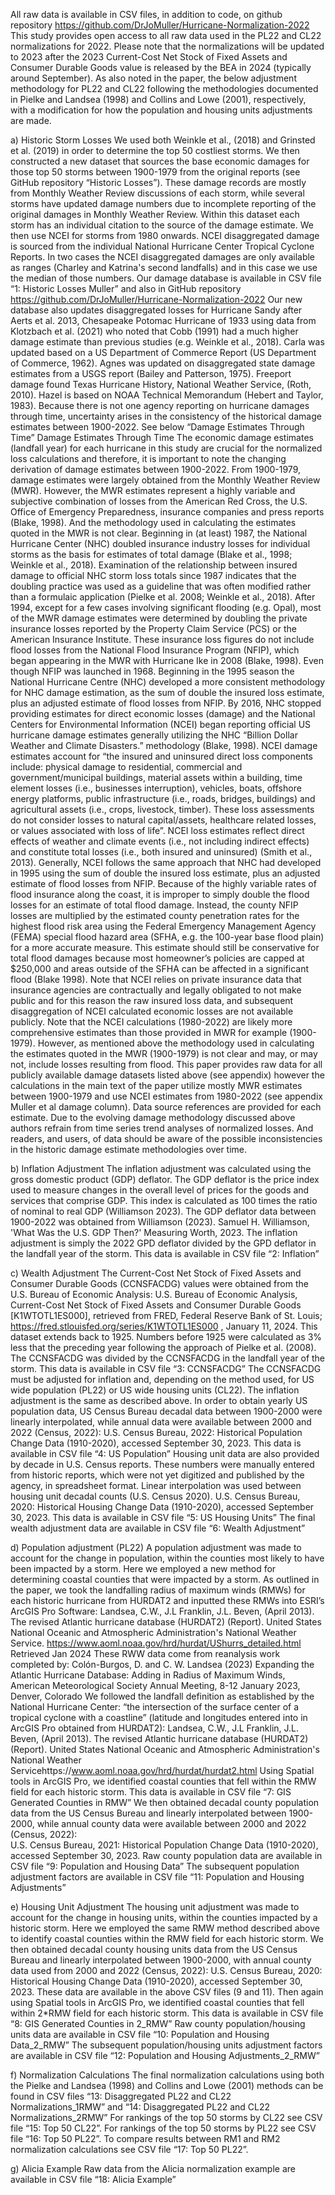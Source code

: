 All raw data is available in CSV files, in addition to code, on github repository https://github.com/DrJoMuller/Hurricane-Normalization-2022
This study provides open access to all raw data used in the PL22 and CL22 normalizations for 2022. Please note that the normalizations will be updated to 2023 after the 2023 Current-Cost Net Stock of Fixed Assets and Consumer Durable Goods value is released by the BEA in 2024 (typically around September). As also noted in the paper, the below adjustment methodology for PL22 and CL22 following the methodologies documented in Pielke and Landsea (1998) and Collins and Lowe (2001), respectively, with a modification for how the population and housing units adjustments are made. 

a) Historic Storm Losses
	We used both Weinkle et al., (2018) and Grinsted et al. (2019) in order to determine the top 50 costliest storms. We then constructed a new dataset that sources the base economic damages for those top 50 storms between 1900-1979 from the original reports (see GitHub repository “Historic Losses”). These damage records are mostly from Monthly Weather Review discussions of each storm, while several storms have updated damage numbers due to incomplete reporting of the original damages in Monthly Weather Review. Within this dataset each storm has an individual citation to the source of the damage estimate. We then use NCEI for storms from 1980 onwards. NCEI disaggregated damage is sourced from the individual National Hurricane Center Tropical Cyclone Reports. In two cases the NCEI disaggregated damages are only available as ranges (Charley and Katrina's second landfalls) and in this case we use the median of those numbers. 
Our damage database is available in CSV file “1: Historic Losses Muller” and also in GitHub repository  https://github.com/DrJoMuller/Hurricane-Normalization-2022
Our new database also updates disaggregated losses for Hurricane Sandy after Aerts et al. 2013, Chesapeake Potomac Hurricane of 1933 using data from Klotzbach et al. (2021) who noted that Cobb (1991) had a much higher damage estimate than previous studies (e.g. Weinkle et al., 2018). Carla was updated based on a US Department of Commerce Report (US Department of Commerce, 1962). Agnes was updated on disaggregated state damage estimates from a USGS report (Bailey and Patterson, 1975). Freeport damage found Texas Hurricane History, National Weather Service, (Roth, 2010). Hazel is based on NOAA Technical Memorandum (Hebert and Taylor, 1983). 
Because there is not one agency reporting on hurricane damages through time, uncertainty arises in the consistency of the historical damage estimates between 1900-2022. See below “Damage Estimates Through Time”
Damage Estimates Through Time
The economic damage estimates (landfall year) for each hurricane in this study are crucial for the normalized loss calculations and therefore, it is important to note the changing derivation of damage estimates between 1900-2022. From 1900-1979, damage estimates were largely obtained from the Monthly Weather Review (MWR). However, the MWR estimates represent a highly variable and subjective combination of losses from the American Red Cross, the U.S. Office of Emergency Preparedness, insurance companies and press reports (Blake, 1998). And the methodology used in calculating the estimates quoted in the MWR is not clear. Beginning in (at least) 1987, the National Hurricane Center (NHC) doubled insurance industry losses for individual storms as the basis for estimates of total damage (Blake et al., 1998; Weinkle et al., 2018). Examination of the relationship between insured damage to official NHC storm loss totals since 1987 indicates that the doubling practice was used as a guideline that was often modified rather than a formulaic application (Pielke et al. 2008; Weinkle et al., 2018). After 1994, except for a few cases involving significant flooding (e.g. Opal), most of the MWR damage estimates were determined by doubling the private insurance losses reported by the Property Claim Service (PCS) or the American Insurance Institute. These insurance loss figures do not include flood losses from the National Flood Insurance Program (NFIP), which began appearing in the MWR with Hurricane Ike in 2008 (Blake, 1998). Even though NFIP was launched in 1968. Beginning in the 1995 season the National Hurricane Centre (NHC) developed a more consistent methodology for NHC damage estimation, as the sum of double the insured loss estimate, plus an adjusted estimate of flood losses from NFIP. By 2016, NHC stopped providing estimates for direct economic losses (damage) and the National Centers for Environmental Information (NCEI) began reporting official US hurricane damage estimates generally utilizing the NHC “Billion Dollar Weather and Climate Disasters.” methodology (Blake, 1998). NCEI damage estimates account for “the insured and uninsured direct loss components include: physical damage to residential, commercial and government/municipal buildings, material assets within a building, time element losses (i.e., businesses interruption), vehicles, boats, offshore energy platforms, public infrastructure (i.e., roads, bridges, buildings) and agricultural assets (i.e., crops, livestock, timber). These loss assessments do not consider losses to natural capital/assets, healthcare related losses, or values associated with loss of life”. NCEI loss estimates reflect direct effects of weather and climate events (i.e., not including indirect effects) and constitute total losses (i.e., both insured and uninsured) (Smith et al., 2013). Generally, NCEI follows the same approach that NHC had developed in 1995 using the sum of double the insured loss estimate, plus an adjusted estimate of flood losses from NFIP. Because of the highly variable rates of flood insurance along the coast, it is improper to simply double the flood losses for an estimate of total flood damage.  Instead, the county NFIP losses are multiplied by the estimated county penetration rates for the highest flood risk area using the Federal Emergency Management Agency (FEMA) special flood hazard area (SFHA, e.g. the 100-year base flood plain) for a more accurate measure. This estimate should still be conservative for total flood damages because most homeowner’s policies are capped at $250,000 and areas outside of the SFHA can be affected in a significant flood (Blake 1998).  Note that NCEI relies on private insurance data that insurance agencies are contractually and legally obligated to not make public and for this reason the raw insured loss data, and subsequent disaggregation of NCEI calculated economic losses are not available publicly. Note that the NCEI calculations (1980-2022) are likely more comprehensive estimates than those provided in MWR for example (1900-1979). However, as mentioned above the methodology used in calculating the estimates quoted in the MWR (1900-1979) is not clear and may, or may not, include losses resulting from flood. 
This paper provides raw data for all publicly available damage datasets listed above (see appendix) however the calculations in the main text of the paper utilize mostly MWR estimates between 1900-1979 and use NCEI estimates from 1980-2022 (see appendix Muller et al damage column). Data source references are provided for each estimate. Due to the evolving damage methodology discussed above authors refrain from time series trend analyses of normalized losses. And readers, and users, of data should be aware of the possible inconsistencies in the historic damage estimate methodologies over time.

b) Inflation Adjustment
The inflation adjustment was calculated using the gross domestic product (GDP) deflator.  The GDP deflator is the price index used to measure changes in the overall level of prices for the goods and services that comprise GDP. This index is calculated as 100 times the ratio of nominal to real GDP (Williamson 2023). The GDP deflator data between 1900-2022 was obtained from Williamson (2023). 
Samuel H. Williamson, 'What Was the U.S. GDP Then?' Measuring Worth, 2023.
The inflation adjustment is simply the 2022 GPD deflator divided by the GPD deflator in the landfall year of the storm. This data is available in CSV file “2: Inflation”

c) Wealth Adjustment
The Current-Cost Net Stock of Fixed Assets and Consumer Durable Goods (CCNSFACDG) values were obtained from the U.S. Bureau of Economic Analysis:
U.S. Bureau of Economic Analysis, Current-Cost Net Stock of Fixed Assets and Consumer Durable Goods [K1WTOTL1ES000], retrieved from FRED, Federal Reserve Bank of St. Louis; https://fred.stlouisfed.org/series/K1WTOTL1ES000 , January 11, 2024. This dataset extends back to 1925.
Numbers before 1925 were calculated as 3% less that the preceding year following the approach of Pielke et al. (2008). The CCNSFACDG was divided by the CCNSFACDG in the landfall year of the storm. This data is available in CSV file “3: CCNSFACDG”
The CCNSFACDG must be adjusted for inflation and, depending on the method used, for US wide population (PL22) or US wide housing units (CL22). The inflation adjustment is the same as described above. In order to obtain yearly US population data, US Census Bureau decadal data between 1900-2000 were linearly interpolated, while annual data were available between 2000 and 2022 (Census, 2022):
U.S. Census Bureau, 2022: Historical Population Change Data (1910-2020), accessed September 30, 2023.
This data is available in CSV file “4: US Population”
Housing unit data are also provided by decade in U.S. Census reports. These numbers were manually entered from historic reports, which were not yet digitized and published by the agency, in spreadsheet format. Linear interpolation was used between housing unit decadal counts (U.S. Census 2020). 
U.S. Census Bureau, 2020: Historical Housing Change Data (1910-2020), accessed September 30, 2023.
This data is available in CSV file “5: US Housing Units”
The final wealth adjustment data are available in CSV file “6: Wealth Adjustment”

d) Population adjustment (PL22)
	A population adjustment was made to account for the change in population, within the counties most likely to have been impacted by a storm. Here we employed a new method for determining coastal counties that were impacted by a storm. As outlined in the paper, we took the landfalling radius of maximum winds (RMWs) for each historic hurricane from HURDAT2 and inputted these RMWs into ESRI’s ArcGIS Pro Software: 
Landsea, C.W., J.L Franklin, J.L. Beven, (April 2013). The revised Atlantic hurricane database (HURDAT2) (Report). United States National Oceanic and Atmospheric Administration's National Weather Service. https://www.aoml.noaa.gov/hrd/hurdat/UShurrs_detailed.html Retrieved Jan 2024
These RWW data come from reanalysis work completed by:
Colón-Burgos, D. and C. W. Landsea (2023) Expanding the Atlantic Hurricane Database: Adding in Radius of Maximum Winds, American Meteorological Society Annual Meeting, 8-12 January 2023, Denver, Colorado
We followed the landfall definition as established by the National Hurricane Center: “the intersection of the surface center of a tropical cyclone with a coastline” (latitude and longitudes entered into in ArcGIS Pro obtained from HURDAT2):
Landsea, C.W., J.L Franklin, J.L. Beven, (April 2013). The revised Atlantic hurricane database (HURDAT2) (Report). United States National Oceanic and Atmospheric Administration's National Weather Servicehttps://www.aoml.noaa.gov/hrd/hurdat/hurdat2.html 
Using Spatial tools in ArcGIS Pro, we identified coastal counties that fell within the RMW field for each historic storm. This data is available in CSV file “7: GIS Generated Counties in RMW”
We then obtained decadal county population data from the US Census Bureau and linearly interpolated between 1900-2000, while annual county data were available between 2000 and 2022 (Census, 2022):	
U.S. Census Bureau, 2021: Historical Population Change Data (1910-2020), accessed September 30, 2023.
Raw county population data are available in CSV file “9: Population and Housing Data” 
The subsequent population adjustment factors are available in CSV file “11: Population and Housing Adjustments”

e) Housing Unit Adjustment
The housing unit adjustment was made to account for the change in housing units, within the counties impacted by a historic storm. Here we employed the same RMW method described above to identify coastal counties within the RMW field for each historic storm. We then obtained decadal county housing units data from the US Census Bureau and linearly interpolated between 1900-2000, with annual county data used from 2000 and 2022 (Census, 2022):
U.S. Census Bureau, 2020: Historical Housing Change Data (1910-2020), accessed September 30, 2023. These data are available in the above CSV files (9 and 11).
Then again using Spatial tools in ArcGIS Pro, we identified coastal counties that fell within 2*RMW field for each historic storm. This data is available in CSV file “8: GIS Generated Counties in 2_RMW”
Raw county population/housing units data are available in CSV file “10: Population and Housing Data_2_RMW” 
The subsequent population/housing units adjustment factors are available in CSV file “12: Population and Housing Adjustments_2_RMW”

f) Normalization Calculations
	The final normalization calculations using both the Pielke and Landsea (1998) and Collins and Lowe (2001) methods can be found in CSV files “13: Disaggregated PL22 and CL22 Normalizations_1RMW” and “14: Disaggregated PL22 and CL22 Normalizations_2RMW”
For rankings of the top 50 storms by CL22 see CSV file “15: Top 50 CL22”. For rankings of the top 50 storms by PL22 see CSV file “16: Top 50 PL22”.
To compare results between RM1 and RM2 normalization calculations see CSV file “17: Top 50 PL22”.

g) Alicia Example
Raw data from the Alicia normalization example are available in CSV file “18: Alicia Example”
